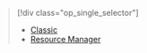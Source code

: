 > [!div class="op_single_selector"]
> 
> * [Classic](../articles/virtual-machines/virtual-machines-windows-classic-troubleshoot-deployment-new-vm.md)
> * [Resource Manager](../articles/virtual-machines/virtual-machines-windows-troubleshoot-deployment-new-vm.md)
> 
> 

